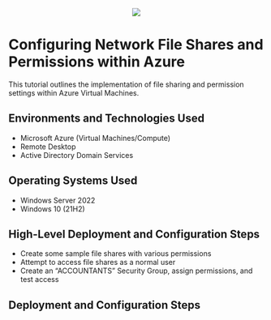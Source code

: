 <p align="center">
<img src="https://github.com/user-attachments/assets/69f8252a-00a3-484a-b9f0-66c84c54adc4"/>
</p>

<h1>Configuring Network File Shares and Permissions within Azure</h1>
This tutorial outlines the implementation of file sharing and permission settings within Azure Virtual Machines.<br />

<h2>Environments and Technologies Used</h2>

- Microsoft Azure (Virtual Machines/Compute)
- Remote Desktop
- Active Directory Domain Services

<h2>Operating Systems Used </h2>

- Windows Server 2022
- Windows 10 (21H2)

<h2>High-Level Deployment and Configuration Steps</h2>

- Create some sample file shares with various permissions
- Attempt to access file shares as a normal user
- Create an “ACCOUNTANTS” Security Group, assign permissions, and test access

<h2>Deployment and Configuration Steps</h2>  
